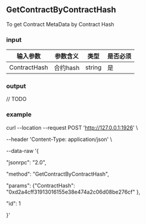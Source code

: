 ## GetContractByContractHash

To get Contract MetaData by Contract Hash

### input

| 输入参数         | 参数含义       | 类型    | 是否必须  |
| ---------------- | -------------- | ------- |------   |
| ContractHash |合约hash       | string  | 是|

### output

// TODO

### example

curl --location --request POST 'http://127.0.0.1:1926' \

--header 'Content-Type: application/json' \

--data-raw '{

  "jsonrpc": "2.0",

  "method": "GetContractByContractHash",

  "params": {"ContractHash": "0xd2a4cff31913016155e38e474a2c06d08be276cf" },

  "id": 1

}'



